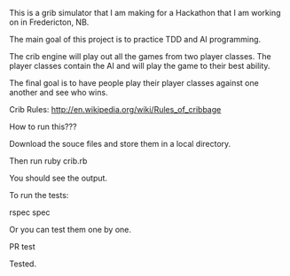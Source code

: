 This is a grib simulator that I am making for a Hackathon that I am working on in Fredericton, NB.

The main goal of this project is to practice TDD and AI programming.

The crib engine will play out all the games from two player classes. The player classes contain the AI and will play the game to their best ability.

The final goal is to have people play their player classes against one another and see who wins.

Crib Rules: http://en.wikipedia.org/wiki/Rules_of_cribbage

How to run this???

Download the souce files and store them in a local directory.

Then run ruby crib.rb

You should see the output.

To run the tests:

rspec spec

Or you can test them one by one.

PR test

Tested.

